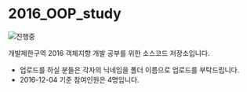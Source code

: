 # 2016_OOP_study

![진행중](https://img.shields.io/badge/상태-진행중-red.svg)

개발제한구역 2016 객체지향 개발 공부를 위한 소스코드 저장소입니다.

 - 업로드를 하실 분들은 각자의 닉네임을 폴더 이름으로 업로드를 부탁드립니다.
 - 2016-12-04 기준 참여인원은 4명입니다.
